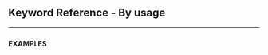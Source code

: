 ## Keyword Reference - By usage
---
<blockquote>

### 

</blockquote>

#### EXAMPLES

<blockquote>


</blockquote>
